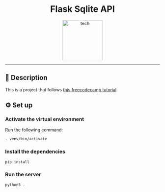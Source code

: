 <div align="center">
  <h1 align="center">Flask Sqlite API</h1>
  
  <img height="130" src="https://github.com/pabloluceroschneider/flask-sqlite-api/assets/43233080/b479adbd-cf7a-42b4-bc09-e2375f376114" alt="tech" />  
</div>
<hr/>

## 📃 Description
This is a project that follows [this freecodecamp tutorial](https://youtu.be/74NW-84BqbA?si=iniSY8VVZaj4otWT).  


## ⚙️ Set up

### Activate the virtual environment

Run the following command:

```bash
. venv/bin/activate
```

### Install the dependencies

```bash
pip install
```

### Run the server

```bash
python3 .
```
